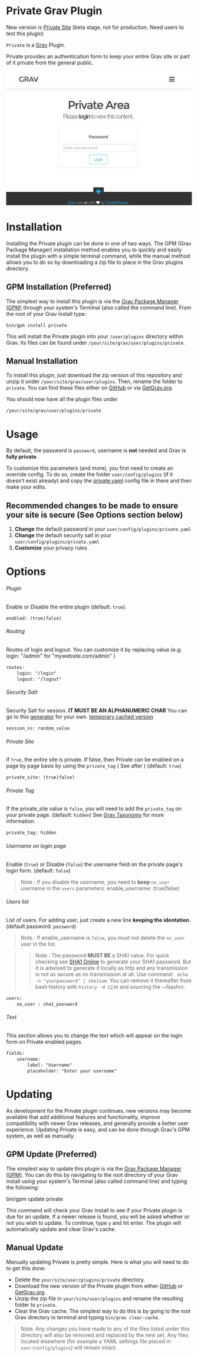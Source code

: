 # Private Grav Plugin

New version is [Private Site](https://github.com/Diyzzuf/grav-plugin-private-site) (beta stage, not for production. Need users to test this plugin)

`Private` is a [Grav](http://github.com/getgrav/grav) Plugin.

Private provides an authentication form to keep your entire Grav site or part of it private from the general public.

![Private](assets/readme.jpg)

# Installation

Installing the Private plugin can be done in one of two ways. The GPM (Grav Package Manager) installation method enables you to quickly and easily install the plugin with a simple terminal command, while the manual method allows you to do so by downloading a zip file to place in the Grav plugins directory. 

## GPM Installation (Preferred)

The simplest way to install this plugin is via the [Grav Package Manager (GPM)](http://learn.getgrav.org/advanced/grav-gpm) through your system's Terminal (also called the command line).  From the root of your Grav install type:

    bin/gpm install private

This will install the Private plugin into your `/user/plugins` directory within Grav. Its files can be found under `/your/site/grav/user/plugins/private`.

## Manual Installation

To install this plugin, just download the zip version of this repository and unzip it under `/your/site/grav/user/plugins`. Then, rename the folder to `private`. You can find these files either on [GitHub](https://github.com/diyzzuf/grav-plugin-private) or via [GetGrav.org](http://getgrav.org/downloads/plugins#extras).

You should now have all the plugin files under

    /your/site/grav/user/plugins/private


# Usage

By default, the password is `password`, username is **not** needed and Grav is **fully private**.

To customize this parameters (and more), you first need to create an override config. To do so, create the folder `user/config/plugins` (if it doesn't exist already) and copy the [private.yaml](private.yaml) config file in there and then make your edits.

## Recommended changes to be made to ensure your site is secure (See Options section below)
1. **Change** the default password in your `user/config/plugins/private.yaml`
2. **Change** the default security salt in your `user/config/plugins/private.yaml`
3. **Customize** your privacy rules

# Options

###### Plugin
Enable or Disable the entire plugin (default: `true`).

    enabled: (true|false)

###### Routing
Routes of login and logout. You can customize it by replacing value (e.g: login: "/admin" for "mywebsite.com/admin" )

    routes:
        login: "/login"
        logout: "/logout"

###### Security Salt
Security Salt for session. **IT MUST BE AN ALPHANUMERIC CHAR** You can go to this [generator](http://www.sethcardoza.com/tools/random-password-generator/) for your own. [temporary cached version](http://webcache.googleusercontent.com/search?q=cache:www.sethcardoza.com/tools/random-password-generator/)

    session_ss: random_value

###### Private Site
If `true`, the entire site is private. If false, then Private can be enabled on a page by page basis by using the `private_tag` ( See after ) (default: `true`)

    private_site: (true|false)
    
###### Private Tag
If the private_site value is `false`, you will need to add the `private_tag` on your private page. (default: `hidden`)
See [Grav Taxonomy](http://learn.getgrav.org/content/taxonomy) for more information.

    private_tag: hidden

###### Username on login page
Enable (`true`) or Disable (`false`) the username field on the private page's login form. (default: `false`)
> Note : If you disable the username, you need to **keep** `no_user` username in the `users` parameters.
    enable_username: (true|false)

###### Users list
List of users. For adding user, just create a new line **keeping the identation**. (default password: `password`)
> Note : If enable_username is `false`, you must not delete the `no_user` user in the list.

>> Note : The password **MUST BE** a SHA1 value. For quick checking see [SHA1 Online](http://www.sha1-online.com) to generate your SHA1 password. But it is adwised to generate it locally as http and any transmission is not as secure as no transmission at all. Use command: ` echo -n "yourpassword" | sha1sum`. You can remove it thereafter from bash history with `history -d 1234` and sourcing the ~/bashrc.

    users:
        no_user : sha1_password

###### Text
This section allows you to change the text which will appear on the login form on Private enabled pages.

    fields:
        username:
            label: "Username"
            placeholder: "Enter your username"

# Updating

As development for the Private plugin continues, new versions may become available that add additional features and functionality, improve compatibility with newer Grav releases, and generally provide a better user experience. Updating Private is easy, and can be done through Grav's GPM system, as well as manually.

## GPM Update (Preferred)

The simplest way to update this plugin is via the [Grav Package Manager (GPM)](http://learn.getgrav.org/advanced/grav-gpm). You can do this by navigating to the root directory of your Grav install using your system's Terminal (also called command line) and typing the following:

bin/gpm update private

This command will check your Grav install to see if your Private plugin is due for an update. If a newer release is found, you will be asked whether or not you wish to update. To continue, type `y` and hit enter. The plugin will automatically update and clear Grav's cache.

## Manual Update

Manually updating Private is pretty simple. Here is what you will need to do to get this done:

* Delete the `your/site/user/plugins/private` directory.
* Download the new version of the Private plugin from either [GitHub](https://github.com/diyzzuf/grav-plugin-private) or [GetGrav.org](http://getgrav.org/downloads/plugins#extras).
* Unzip the zip file in `your/site/user/plugins` and rename the resulting folder to `private`.
* Clear the Grav cache. The simplest way to do this is by going to the root Grav directory in terminal and typing `bin/grav clear-cache`.

> Note: Any changes you have made to any of the files listed under this directory will also be removed and replaced by the new set. Any files located elsewhere (for example a YAML settings file placed in `user/config/plugins`) will remain intact.

